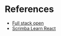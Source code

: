 # References

  - [Full stack open](https://fullstackopen.com/en/about/)
  - [Scrimba Learn React](https://scrimba.com/learn-react-c0e)


